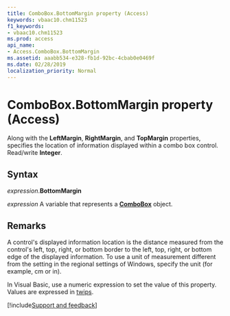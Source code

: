 ```yaml
---
title: ComboBox.BottomMargin property (Access)
keywords: vbaac10.chm11523
f1_keywords:
- vbaac10.chm11523
ms.prod: access
api_name:
- Access.ComboBox.BottomMargin
ms.assetid: aaabb534-e328-fb1d-92bc-4cbab0e0469f
ms.date: 02/28/2019
localization_priority: Normal
---
```



# ComboBox.BottomMargin property (Access)

Along with the **LeftMargin**, **RightMargin**, and **TopMargin** properties, specifies the location of information displayed within a combo box control. Read/write **Integer**.


## Syntax

_expression_.**BottomMargin**

_expression_ A variable that represents a **[ComboBox](Access.ComboBox.md)** object.


## Remarks

A control's displayed information location is the distance measured from the control's left, top, right, or bottom border to the left, top, right, or bottom edge of the displayed information. To use a unit of measurement different from the setting in the regional settings of Windows, specify the unit (for example, cm or in).

In Visual Basic, use a numeric expression to set the value of this property. Values are expressed in [twips](../language/glossary/vbe-glossary.md#twip).



[!include[Support and feedback](~/includes/feedback-boilerplate.md)]

